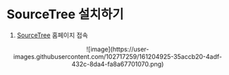 # SourceTree 설치하기
1. [SourceTree](https://www.sourcetreeapp.com) 홈페이지 접속

<div align="center">
![image](https://user-images.githubusercontent.com/102717259/161204925-35accb20-4adf-432c-8da4-fa8a67701070.png)
</div>
